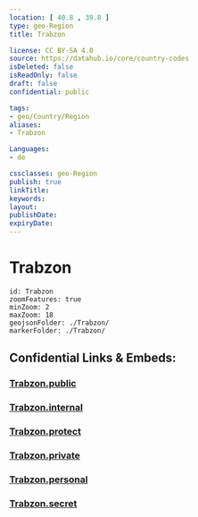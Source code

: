 ```yaml
---
location: [ 40.8 , 39.8 ] 
type: geo-Region
title: Trabzon

license: CC BY-SA 4.0
source: https://datahub.io/core/country-codes
isDeleted: false
isReadOnly: false
draft: false
confidential: public

tags:
- geo/Country/Region
aliases:
- Trabzon

Languages:
- de

cssclasses: geo-Region
publish: true
linkTitle: 
keywords: 
layout: 
publishDate: 
expiryDate: 
---
```


# Trabzon

```leaflet
id: Trabzon
zoomFeatures: true 
minZoom: 2 
maxZoom: 18
geojsonFolder: ./Trabzon/
markerFolder: ./Trabzon/
```


## Confidential Links & Embeds: 

### [Trabzon.public](/_public/\Earth\Continent\Europe\Europe~East\Turkey\Provinces~TurkeyTrabzon.public.md) 

### [Trabzon.internal](/_internal/\Earth\Continent\Europe\Europe~East\Turkey\Provinces~TurkeyTrabzon.internal.md) 

### [Trabzon.protect](/_protect/\Earth\Continent\Europe\Europe~East\Turkey\Provinces~TurkeyTrabzon.protect.md) 

### [Trabzon.private](/_private/\Earth\Continent\Europe\Europe~East\Turkey\Provinces~TurkeyTrabzon.private.md) 

### [Trabzon.personal](/_personal/\Earth\Continent\Europe\Europe~East\Turkey\Provinces~TurkeyTrabzon.personal.md) 

### [Trabzon.secret](/_secret/\Earth\Continent\Europe\Europe~East\Turkey\Provinces~TurkeyTrabzon.secret.md)

